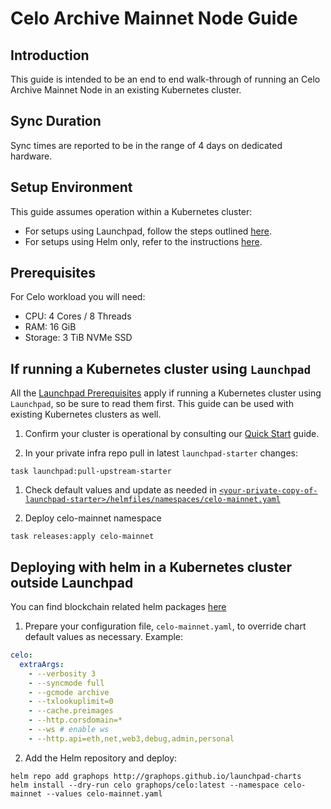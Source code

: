 ---
---
# Celo Archive Mainnet Node Guide

## Introduction
This guide is intended to be an end to end walk-through of running an Celo Archive Mainnet Node in an existing Kubernetes cluster.

## Sync Duration
Sync times are reported to be in the range of 4 days on dedicated hardware.

## Setup Environment
This guide assumes operation within a Kubernetes cluster:
- For setups using Launchpad, follow the steps outlined [here](#kubernetes-cluster-using-launchpad).
- For setups using Helm only, refer to the instructions [here](#deploying-with-helm-in-a-kubernetes-cluster-outside-launchpad).

## Prerequisites

For Celo workload you will need:
- CPU: 4 Cores / 8 Threads
- RAM: 16 GiB
- Storage: 3 TiB NVMe SSD

## If running a Kubernetes cluster using `Launchpad`

All the [Launchpad Prerequisites](../prerequisites) apply if running a Kubernetes cluster using `Launchpad`, so be sure to read them first. This guide can be used with existing Kubernetes clusters as well.

1. Confirm your cluster is operational by consulting our [Quick Start](../quick-start/) guide.

2. In your private infra repo pull in latest `launchpad-starter` changes:
```shell
task launchpad:pull-upstream-starter
``` 

1. Check default values and update as needed in [`<your-private-copy-of-launchpad-starter>/helmfiles/namespaces/celo-mainnet.yaml`](https://github.com/graphops/launchpad-starter/blob/main/namespaces/celo-mainnet.yaml)

2. Deploy celo-mainnet namespace
```shell
task releases:apply celo-mainnet
``` 

## Deploying with helm in a Kubernetes cluster outside Launchpad

You can find blockchain related helm packages [here](https://github.com/graphops/launchpad-charts/tree/main/charts)

1. Prepare your configuration file, `celo-mainnet.yaml`, to override chart default values as necessary. Example:
```yaml
celo:
  extraArgs:
    - --verbosity 3
    - --syncmode full
    - --gcmode archive
    - --txlookuplimit=0
    - --cache.preimages
    - --http.corsdomain=*
    - --ws # enable ws
    - --http.api=eth,net,web3,debug,admin,personal
```

2. Add the Helm repository and deploy:

```shell
helm repo add graphops http://graphops.github.io/launchpad-charts
helm install --dry-run celo graphops/celo:latest --namespace celo-mainnet --values celo-mainnet.yaml
```
